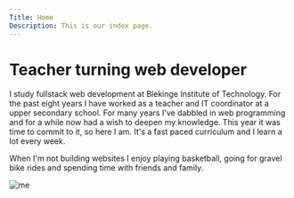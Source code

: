 ```yaml
---
Title: Home
Description: This is our index page.
---
```


Teacher turning web developer
==========================
<div class="paragraph-wrapper">
<div class="paragraph-p">
<p>
I study fullstack web development at Blekinge Institute of Technology. For the past eight years I have worked as a teacher and IT coordinator at a upper secondary school. For many years I've dabbled in web programming and for a while now had a wish to deepen my knowledge. This year it was time to commit to it, so here I am. It's a fast paced curriculum and I learn a lot every week.
</p>
<p>
When I'm not building websites I enjoy playing basketball, going for gravel bike rides and spending time with friends and family.
</p>
</div>
<img src="%assets_url%/img/me.jpg" class="paragraph-img" alt="me">
</div>